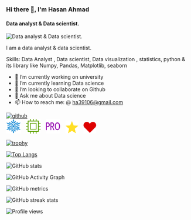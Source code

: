 

### Hi there 👋, I'm Hasan Ahmad
#### Data analyst & Data scientist.
![Data analyst & Data scientist.](https://virtualizationreview.com/-/media/ECG/visualstudiomagazine/Images/introimages/BigData.jpg)

 I am a data analyst & data scientist. 

Skills: Data Analyst , Data scientist, Data visualization , statistics, python & its library like Numpy, Pandas, Matplotlib, seaborn

- 🔭 I’m currently working on university 
- 🌱 I’m currently learning Data science 
- 👯 I’m looking to collaborate on Github 
- 💬 Ask me about Data science 
- 📫 How to reach me: @ ha39106@gmail.com 

[<img src='https://cdn.jsdelivr.net/npm/simple-icons@3.0.1/icons/github.svg' alt='github' height='40'>](https://github.com/hasanahmad676)  
<a href='https://archiveprogram.github.com/'><img src='https://raw.githubusercontent.com/acervenky/animated-github-badges/master/assets/acbadge.gif' width='40' height='40'></a> <a href='https://docs.github.com/en/developers'><img src='https://raw.githubusercontent.com/acervenky/animated-github-badges/master/assets/devbadge.gif' width='40' height='40'></a> <a href='https://github.com/pricing'><img src='https://raw.githubusercontent.com/acervenky/animated-github-badges/master/assets/pro.gif' width='40' height='40'></a> <a href='https://stars.github.com/'><img src='https://raw.githubusercontent.com/acervenky/animated-github-badges/master/assets/starbadge.gif' width='35' height='35'></a> <a href='https://docs.github.com/en/github/supporting-the-open-source-community-with-github-sponsors'><img src='https://raw.githubusercontent.com/acervenky/animated-github-badges/master/assets/sponsorbadge.gif' width='35' height='35'></a> 



[![trophy](https://github-profile-trophy.vercel.app/?username=hasanahmad676)](https://github.com/ryo-ma/github-profile-trophy)

[![Top Langs](https://github-readme-stats.vercel.app/api/top-langs/?username=hasanahmad676)](https://github.com/anuraghazra/github-readme-stats)

![GitHub stats](https://github-readme-stats.vercel.app/api?username=hasanahmad676&show_icons=true)  

![GitHub Activity Graph](https://activity-graph.herokuapp.com/graph?username=hasanahmad676)  

![GitHub metrics](https://metrics.lecoq.io/hasanahmad676)  

![GitHub streak stats](https://github-readme-streak-stats.herokuapp.com/?user=hasanahmad676)  

![Profile views](https://gpvc.arturio.dev/hasanahmad676)  
